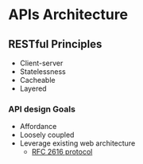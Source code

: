 APIs Architecture
================

RESTful Principles
------------------

* Client-server
* Statelessness
* Cacheable
* Layered

### API design Goals

* Affordance
* Loosely  coupled
* Leverage existing web architecture
    * [RFC 2616 protocol](https://tools.ietf.org/html/rfc2616)



